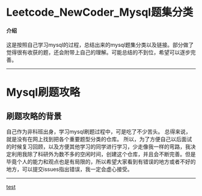 # Leetcode_NewCoder_Mysql题集分类

#### 介绍
这是按照自己学习mysql的过程，总结出来的mysql题集分类以及链接。部分做了觉得很有收获的题，还会附带上自己的理解。可能总结的不到位，希望可以逐步完善。

*************************************************************************************************************************************

# Mysql刷题攻略
## 刷题攻略的背景
自己作为非科班出身，学习mysql刷题过程中，可是吃了不少苦头。
总得来说，就是没有在网上找到把各个重要题型分类的仓库。
所以，为了方便自己以后面试的时候复习回顾，以及方便其他学习的同学进行学习，少走像我一样的弯路，我决定利用我除了科研外为数不多的空闲时间，创建这个仓库，并且会不断完善。但是毕竟个人的能力和观点也是有局限的，所以希望大家看到有错误的地方或者不好的地方，可以提交issues指出错误，我一定会虚心接受。

*****************************************************************************************************

[test](https://gitee.com/LIANGJYNO1/leetcode_newcoder_mysql/blob/master/%E9%A2%98%E8%A7%A3%E5%8F%8A%E6%80%BB%E7%BB%93/this%20is%20a%20test%20file.md)
